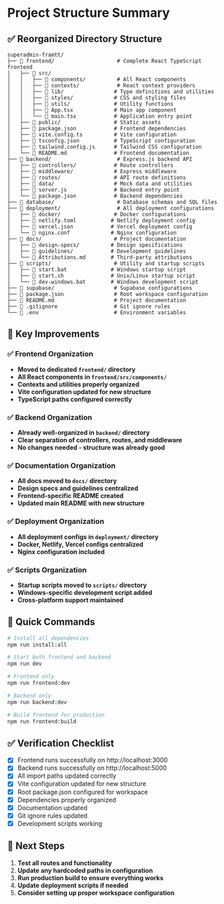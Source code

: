 # Project Structure Summary

## ✅ Reorganized Directory Structure

```
superadmin-framtt/
├── 📁 frontend/                    # Complete React TypeScript frontend
│   ├── 📁 src/
│   │   ├── 📁 components/          # All React components
│   │   ├── 📁 contexts/            # React context providers
│   │   ├── 📁 lib/                # Type definitions and utilities
│   │   ├── 📁 styles/             # CSS and styling files
│   │   ├── 📁 utils/              # Utility functions
│   │   ├── 📄 App.tsx             # Main app component
│   │   └── 📄 main.tsx            # Application entry point
│   ├── 📁 public/                 # Static assets
│   ├── 📄 package.json            # Frontend dependencies
│   ├── 📄 vite.config.ts          # Vite configuration
│   ├── 📄 tsconfig.json           # TypeScript configuration
│   ├── 📄 tailwind.config.js      # Tailwind CSS configuration
│   └── 📄 README.md               # Frontend documentation
├── 📁 backend/                     # Express.js backend API
│   ├── 📁 controllers/            # Route controllers
│   ├── 📁 middleware/             # Express middleware
│   ├── 📁 routes/                 # API route definitions
│   ├── 📁 data/                   # Mock data and utilities
│   ├── 📄 server.js               # Backend entry point
│   └── 📄 package.json            # Backend dependencies
├── 📁 database/                    # Database schemas and SQL files
├── 📁 deployment/                  # All deployment configurations
│   ├── 📁 docker/                 # Docker configurations
│   ├── 📄 netlify.toml           # Netlify deployment config
│   ├── 📄 vercel.json            # Vercel deployment config
│   └── 📄 nginx.conf             # Nginx configuration
├── 📁 docs/                       # Project documentation
│   ├── 📁 design-specs/          # Design specifications
│   ├── 📁 guidelines/            # Development guidelines
│   └── 📄 Attributions.md        # Third-party attributions
├── 📁 scripts/                    # Utility and startup scripts
│   ├── 📄 start.bat              # Windows startup script
│   ├── 📄 start.sh               # Unix/Linux startup script
│   └── 📄 dev-windows.bat        # Windows development script
├── 📁 supabase/                   # Supabase configurations
├── 📄 package.json                # Root workspace configuration
├── 📄 README.md                   # Project documentation
├── 📄 .gitignore                  # Git ignore rules
└── 📄 .env                        # Environment variables
```

## 🎯 Key Improvements

### ✅ Frontend Organization
- **Moved to dedicated `frontend/` directory**
- **All React components in `frontend/src/components/`**
- **Contexts and utilities properly organized**
- **Vite configuration updated for new structure**
- **TypeScript paths configured correctly**

### ✅ Backend Organization  
- **Already well-organized in `backend/` directory**
- **Clear separation of controllers, routes, and middleware**
- **No changes needed - structure was already good**

### ✅ Documentation Organization
- **All docs moved to `docs/` directory**
- **Design specs and guidelines centralized**
- **Frontend-specific README created**
- **Updated main README with new structure**

### ✅ Deployment Organization
- **All deployment configs in `deployment/` directory**
- **Docker, Netlify, Vercel configs centralized**
- **Nginx configuration included**

### ✅ Scripts Organization
- **Startup scripts moved to `scripts/` directory**
- **Windows-specific development script added**
- **Cross-platform support maintained**

## 🚀 Quick Commands

```bash
# Install all dependencies
npm run install:all

# Start both frontend and backend
npm run dev

# Frontend only
npm run frontend:dev

# Backend only  
npm run backend:dev

# Build frontend for production
npm run frontend:build
```

## ✅ Verification Checklist

- [x] Frontend runs successfully on http://localhost:3000
- [x] Backend runs successfully on http://localhost:5000  
- [x] All import paths updated correctly
- [x] Vite configuration updated for new structure
- [x] Root package.json configured for workspace
- [x] Dependencies properly organized
- [x] Documentation updated
- [x] Git ignore rules updated
- [x] Development scripts working

## 📝 Next Steps

1. **Test all routes and functionality**
2. **Update any hardcoded paths in configuration**
3. **Run production build to ensure everything works**
4. **Update deployment scripts if needed**
5. **Consider setting up proper workspace configuration**
